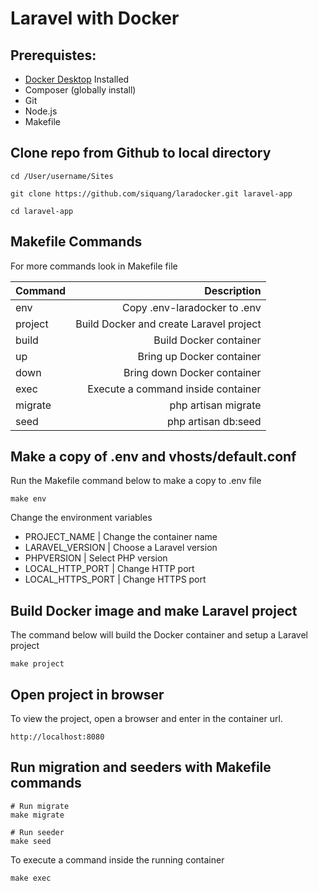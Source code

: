 # Laravel with Docker

## Prerequistes:
- [Docker Desktop](https://www.docker.com/products/docker-desktop/) Installed
- Composer (globally install)
- Git
- Node.js
- Makefile

## Clone repo from Github to local directory
``` 
cd /User/username/Sites

git clone https://github.com/siquang/laradocker.git laravel-app

cd laravel-app
```

## Makefile Commands
For more commands look in Makefile file

| Command   | Description                             |
| --------- | ---------------------------------------:|
| env       | Copy .env-laradocker to .env            |
| project   | Build Docker and create Laravel project |
| build     | Build Docker container                  |
| up        | Bring up Docker container               |
| down      | Bring down Docker container             |
| exec      | Execute a command inside container      |
| migrate   | php artisan migrate                     |
| seed      | php artisan db:seed                     |

## Make a copy of .env and vhosts/default.conf
Run the Makefile command below to make a copy to .env file
```
make env
```

Change the environment variables
- PROJECT_NAME | Change the container name
- LARAVEL_VERSION | Choose a Laravel version
- PHPVERSION | Select PHP version
- LOCAL_HTTP_PORT | Change HTTP port
- LOCAL_HTTPS_PORT | Change HTTPS port

## Build Docker image and make Laravel project
The command below will build the Docker container and setup a Laravel project
```
make project
```

## Open project in browser
To view the project, open a browser and enter in the container url.
```
http://localhost:8080
```

## Run migration and seeders with Makefile commands
```
# Run migrate
make migrate

# Run seeder
make seed
```

To execute a command inside the running container
```
make exec
```

